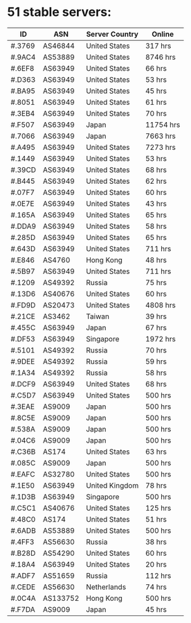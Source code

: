 # 51 stable servers:

| ID | ASN | Server Country | Online |
| ------ | ------ | ------ | ------ |
| #.3769 | AS46844 | United States | 317 hrs |
| #.9AC4 | AS53889 | United States | 8746 hrs |
| #.6EF8 | AS63949 | United States | 66 hrs |
| #.D363 | AS63949 | United States | 53 hrs |
| #.BA95 | AS63949 | United States | 45 hrs |
| #.8051 | AS63949 | United States | 61 hrs |
| #.3EB4 | AS63949 | United States | 70 hrs |
| #.F507 | AS63949 | Japan | 11754 hrs |
| #.7066 | AS63949 | Japan | 7663 hrs |
| #.A495 | AS63949 | United States | 7273 hrs |
| #.1449 | AS63949 | United States | 53 hrs |
| #.39CD | AS63949 | United States | 68 hrs |
| #.B445 | AS63949 | United States | 62 hrs |
| #.07F7 | AS63949 | United States | 60 hrs |
| #.0E7E | AS63949 | United States | 43 hrs |
| #.165A | AS63949 | United States | 65 hrs |
| #.DDA9 | AS63949 | United States | 58 hrs |
| #.285D | AS63949 | United States | 65 hrs |
| #.643D | AS63949 | United States | 711 hrs |
| #.E846 | AS4760 | Hong Kong | 48 hrs |
| #.5B97 | AS63949 | United States | 711 hrs |
| #.1209 | AS49392 | Russia | 75 hrs |
| #.13D6 | AS40676 | United States | 60 hrs |
| #.FD9D | AS20473 | United States | 4808 hrs |
| #.21CE | AS3462 | Taiwan | 39 hrs |
| #.455C | AS63949 | Japan | 67 hrs |
| #.DF53 | AS63949 | Singapore | 1972 hrs |
| #.5101 | AS49392 | Russia | 70 hrs |
| #.9DEE | AS49392 | Russia | 59 hrs |
| #.1A34 | AS49392 | Russia | 58 hrs |
| #.DCF9 | AS63949 | United States | 68 hrs |
| #.C5D7 | AS63949 | United States | 500 hrs |
| #.3EAE | AS9009 | Japan | 500 hrs |
| #.8C5E | AS9009 | Japan | 500 hrs |
| #.538A | AS9009 | Japan | 500 hrs |
| #.04C6 | AS9009 | Japan | 500 hrs |
| #.C36B | AS174 | United States | 63 hrs |
| #.085C | AS9009 | Japan | 500 hrs |
| #.EAFC | AS32780 | United States | 500 hrs |
| #.1E50 | AS63949 | United Kingdom | 78 hrs |
| #.1D3B | AS63949 | Singapore | 500 hrs |
| #.C5C1 | AS40676 | United States | 125 hrs |
| #.48C0 | AS174 | United States | 51 hrs |
| #.6ADB | AS53889 | United States | 500 hrs |
| #.4FF3 | AS56630 | Russia | 38 hrs |
| #.B28D | AS54290 | United States | 60 hrs |
| #.18A4 | AS63949 | United States | 20 hrs |
| #.ADF7 | AS51659 | Russia | 112 hrs |
| #.CEDE | AS56630 | Netherlands | 74 hrs |
| #.0C4A | AS133752 | Hong Kong | 500 hrs |
| #.F7DA | AS9009 | Japan | 45 hrs |

